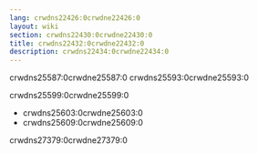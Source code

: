 ```yaml
---
lang: crwdns22426:0crwdne22426:0
layout: wiki
section: crwdns22430:0crwdne22430:0
title: crwdns22432:0crwdne22432:0
description: crwdns22434:0crwdne22434:0
---
```


crwdns25587:0crwdne25587:0 crwdns25593:0crwdne25593:0

crwdns25599:0crwdne25599:0
- crwdns25603:0crwdne25603:0
- crwdns25609:0crwdne25609:0

crwdns27379:0crwdne27379:0
